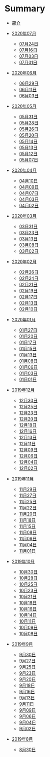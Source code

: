 # Summary

* [简介](README.md)

* [2020年07月]()
  * [07月24日](2020/07/24.md)
  * [07月16日](2020/07/16.md)
  * [07月03日](2020/07/03.md)
  * [07月01日](2020/07/01.md)
* [2020年06月]()
  * [06月29日](2020/06/29.md)
  * [06月11日](2020/06/11.md)
  * [06月03日](2020/06/03.md)
* [2020年05月]()
  * [05月31日](2020/05/31.md)
  * [05月28日](2020/05/28.md)
  * [05月26日](2020/05/26.md)
  * [05月20日](2020/05/20.md)
  * [05月14日](2020/05/14.md)
  * [05月13日](2020/05/13.md)
  * [05月12日](2020/05/12.md)
  * [05月07日](2020/05/07.md)
* [2020年04月]()
  * [04月10日](2020/04/10.md)
  * [04月09日](2020/04/09.md)
  * [04月07日](2020/04/07.md)
  * [04月03日](2020/04/03.md)
  * [04月02日](2020/04/02.md)
* [2020年03月]()
  * [03月31日](2020/03/31.md)
  * [03月23日](2020/03/23.md)
  * [03月13日](2020/03/13.md)
  * [03月08日](2020/03/08.md)
  * [03月02日](2020/03/02.md)
* [2020年02月]()
  * [02月26日](2020/02/26.md)
  * [02月24日](2020/02/24.md)
  * [02月21日](2020/02/21.md)
  * [02月19日](2020/02/19.md)
  * [02月17日](2020/02/17.md)
  * [02月13日](2020/02/13.md)
  * [02月10日](2020/02/10.md)
* [2020年01月]()
  * [01月27日](2020/01/27.md)
  * [01月20日](2020/01/20.md)
  * [01月17日](2020/01/17.md)
  * [01月15日](2020/01/15.md)
  * [01月13日](2020/01/13.md)
  * [01月08日](2020/01/08.md)
  * [01月06日](2020/01/06.md)
  * [01月03日](2020/01/03.md)
  * [01月01日](2020/01/01.md)
* [2019年12月]()
  * [12月30日](2019/12/30.md)
  * [12月25日](2019/12/25.md)
  * [12月23日](2019/12/23.md)
  * [12月20日](2019/12/20.md)
  * [12月18日](2019/12/18.md)
  * [12月16日](2019/12/16.md)
  * [12月13日](2019/12/13.md)
  * [12月11日](2019/12/11.md)
  * [12月09日](2019/12/09.md)
  * [12月06日](2019/12/06.md)
  * [12月04日](2019/12/04.md)
  * [12月02日](2019/12/02.md)
* [2019年11月]()
  * [11月29日](2019/11/29.md)
  * [11月27日](2019/11/27.md)
  * [11月25日](2019/11/25.md)
  * [11月22日](2019/11/22.md)
  * [11月20日](2019/11/20.md)
  * [11月18日](2019/11/18.md)
  * [11月15日](2019/11/15.md)
  * [11月08日](2019/11/08.md)
  * [11月06日](2019/11/06.md)
  * [11月04日](2019/11/04.md)
  * [11月01日](2019/11/01.md)
* [2019年10月]()
  * [10月30日](2019/10/30.md)
  * [10月28日](2019/10/28.md)
  * [10月25日](2019/10/25.md)
  * [10月23日](2019/10/23.md)
  * [10月21日](2019/10/21.md)
  * [10月18日](2019/10/18.md)
  * [10月16日](2019/10/16.md)
  * [10月14日](2019/10/14.md)
  * [10月11日](2019/10/11.md)
  * [10月09日](2019/10/09.md)
  * [10月08日](2019/10/08.md)
* [2019年9月]()
  * [9月30日](2019/09/30.md)
  * [9月27日](2019/09/27.md)
  * [9月25日](2019/09/25.md)
  * [9月23日](2019/09/23.md)
  * [9月20日](2019/09/20.md)
  * [9月18日](2019/09/18.md)
  * [9月16日](2019/09/16.md)
  * [9月13日](2019/09/13.md)
  * [9月11日](2019/09/11.md)
  * [9月09日](2019/09/09.md)
  * [9月06日](2019/09/06.md)
  * [9月04日](2019/09/04.md)
  * [9月02日](2019/09/02.md)
* [2019年8月]()
  * [8月30日](2019/08/30.md)


